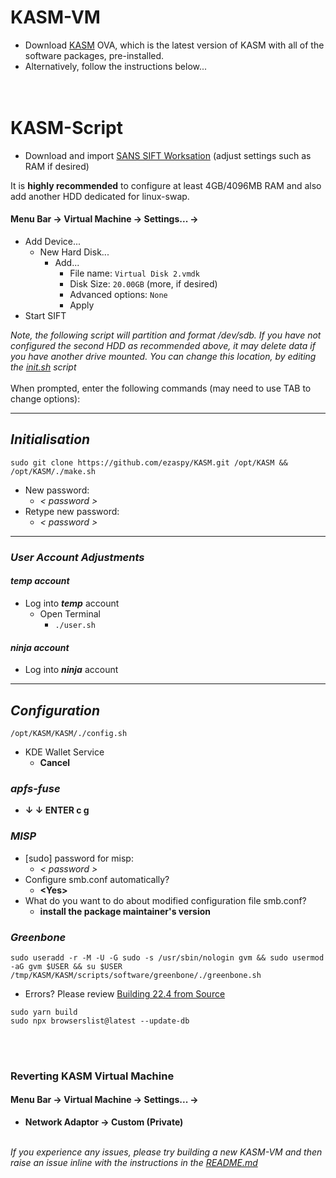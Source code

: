# KASM-VM

- Download [KASM](https://drive.google.com/file/d/1BjL3DUoE2-V7AwXCUFhmHuwQoThd48l_/view?usp=sharing) OVA, which is the latest version of KASM with all of the software packages, pre-installed.
- Alternatively, follow the instructions below...
<br><br><br>

# KASM-Script

- Download and import [SANS SIFT Worksation](https://www.sans.org/tools/sift-workstation/) (adjust settings such as RAM if desired)<br>

It is **highly recommended** to configure at least 4GB/4096MB RAM and also add another HDD dedicated for linux-swap.<br>
#### **Menu Bar -> Virtual Machine -> Settings... ->**
  - Add Device...
    - New Hard Disk...
      - Add...
        - File name: `Virtual Disk 2.vmdk`
        - Disk Size: `20.00GB` (more, if desired)
        - Advanced options: `None`
        - Apply
- Start SIFT<br>

_Note, the following script will partition and format /dev/sdb. If you have not configured the second HDD as recommended above, it may delete data if you have another drive mounted. You can change this location, by editing the [init.sh](https://github.com/ezaspy/KASM/blob/main/KASM/scripts/init.sh) script_<br><br>
When prompted, enter the following commands (may need to use TAB to change options):

---
## _Initialisation_
```
sudo git clone https://github.com/ezaspy/KASM.git /opt/KASM && /opt/KASM/./make.sh
```
  - New password:<br>
    - _< password >_<br>
  - Retype new password:<br>
    - _< password >_<br>

---
### _User Account Adjustments_

#### _temp account_
  - Log into **_temp_** account<br>
    - Open Terminal<br>
      - `./user.sh`

#### _ninja account_
  - Log into **_ninja_** account<br>

---

## _Configuration_
```
/opt/KASM/KASM/./config.sh
```
  - KDE Wallet Service<br>
    - **Cancel**<br>
### _apfs-fuse_
  - **&darr; &darr; ENTER c g**<br>
### _MISP_
  - [sudo] password for misp:<br>
    - _< password >_<br>
  - Configure smb.conf automatically?<br>
    - **&lt;Yes&gt;**<br>
  - What do you want to do about modified configuration file smb.conf?<br>
    - **install the package maintainer's version**<br>
### _Greenbone_
```
sudo useradd -r -M -U -G sudo -s /usr/sbin/nologin gvm && sudo usermod -aG gvm $USER && su $USER
/tmp/KASM/KASM/scripts/software/greenbone/./greenbone.sh
```
 - Errors? Please review [Building 22.4 from Source](https://greenbone.github.io/docs/latest/22.4/source-build/index.html)<br>
```
sudo yarn build
sudo npx browserslist@latest --update-db
```
<br><br>

### Reverting KASM Virtual Machine

#### **Menu Bar -> Virtual Machine -> Settings... ->**

- **Network Adaptor -> Custom (Private)**<br><br>

_If you experience any issues, please try building a new KASM-VM and then raise an issue inline with the instructions in the [README.md](https://github.com/ezaspy/KASM/blob/main/KASM/README.md)_<br>